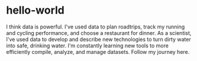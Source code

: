 # hello-world
I think data is powerful. 
I've used data to plan roadtrips, track my running and cycling performance, and choose a restaurant for dinner. 
As a scientist, I've used data to develop and describe new technologies to turn dirty water into safe, drinking water.
I'm constantly learning new tools to more efficiently compile, analyze, and manage datasets.
Follow my journey here.
